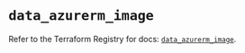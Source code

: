 # `data_azurerm_image`

Refer to the Terraform Registry for docs: [`data_azurerm_image`](https://registry.terraform.io/providers/hashicorp/azurerm/4.6.0/docs/data-sources/image).
